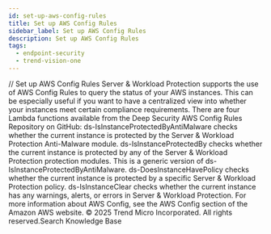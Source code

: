 ```yaml
---
id: set-up-aws-config-rules
title: Set up AWS Config Rules
sidebar_label: Set up AWS Config Rules
description: Set up AWS Config Rules
tags:
  - endpoint-security
  - trend-vision-one
---
```


/*<![CDATA[*/ $('#title').html($('meta[name=map-description]').attr('content')); /*]]>*/ Set up AWS Config Rules Server & Workload Protection supports the use of AWS Config Rules to query the status of your AWS instances. This can be especially useful if you want to have a centralized view into whether your instances meet certain compliance requirements. There are four Lambda functions available from the Deep Security AWS Config Rules Repository on GitHub: ds-IsInstanceProtectedByAntiMalware checks whether the current instance is protected by the Server & Workload Protection Anti-Malware module. ds-IsInstanceProtectedBy checks whether the current instance is protected by any of the Server & Workload Protection protection modules. This is a generic version of ds-IsInstanceProtectedByAntiMalware. ds-DoesInstanceHavePolicy checks whether the current instance is protected by a specific Server & Workload Protection policy. ds-IsInstanceClear checks whether the current instance has any warnings, alerts, or errors in Server & Workload Protection. For more information about AWS Config, see the AWS Config section of the Amazon AWS website. © 2025 Trend Micro Incorporated. All rights reserved.Search Knowledge Base